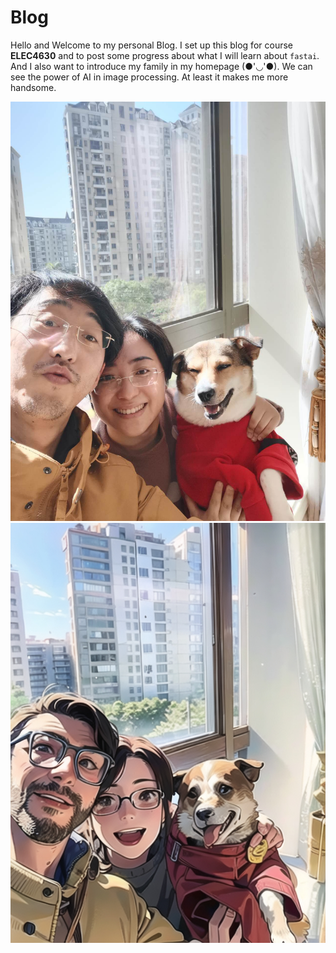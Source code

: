 # Blog

Hello and Welcome to my personal Blog.
I set up this blog for course **ELEC4630** and to post some progress about what I will learn about `fastai`.
And I also want to introduce my family in my homepage (●'◡'●). We can see the power of AI in image processing.
At least it makes me more handsome.

![Image of fast.ai logo](images/my.jpg)
![Image of fast.ai logo](images/cartoon.jpg)

 
